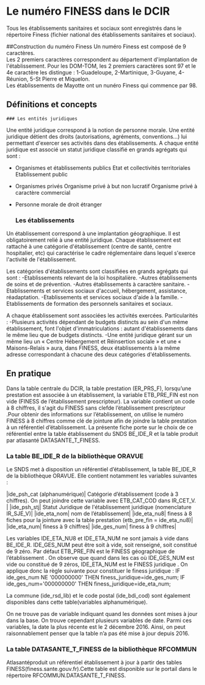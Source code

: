 # Le numéro FINESS dans le DCIR

Tous les établissements sanitaires et sociaux sont enregistrés dans le répertoire Finess (fichier national des établissements sanitaires et sociaux).

##Construction du numéro Finess
Un numéro Finess est composé de 9 caractères.  
Les 2 premiers caractères correspondent au département d'implantation de l'établissement.
Pour les DOM-TOM, les 2 premiers caractères sont 97 et le 4e caractère les distingue : 1-Guadeloupe, 2-Martinique, 3-Guyane, 4-Réunion, 5-St Pierre et Miquelon.  
Les établissements de Mayotte ont un nunéro Finess qui commence par 98.  

## Définitions et concepts 
	### Les entités juridiques
Une entité juridique correspond à la notion de personne morale. Une entité juridique détient des droits (autorisations, agréments, conventions…) 
lui permettant d'exercer ses activités dans des établissements. A chaque entité juridique est associé un statut juridique classifié en grands agrégats 
qui sont :

- Organismes et établissements publics
Etat et collectivités territoriales
Etablissement public
- Organismes privés
Organisme privé à but non lucratif
Organisme privé à caractère commercial
- Personne morale de droit étranger

	### Les établissements 
Un établissement correspond à une implantation géographique. Il est obligatoirement relié à une entité juridique. 
Chaque établissement est rattaché à une catégorie d'établissement (centre de santé, centre hospitalier, etc) 
qui caractérise le cadre réglementaire dans lequel s'exerce l'activité de l'établissement.

Les catégories d'établissements sont classifiées en grands agrégats qui sont :
-Etablissements relevant de la loi hospitalière.
-Autres établissements de soins et de prévention.
-Autres établissements à caractère sanitaire.
-Etablissements et services sociaux d'accueil, hébergement, assistance, réadaptation.
-Etablissements et services sociaux d'aide à la famille.
-Etablissements de formation des personnels sanitaires et sociaux.

A chaque établissement sont associées les activités exercées. 
Particularités :
-Plusieurs activités dépendant de budgets distincts au sein d'un même établissement, font l'objet d'immatriculations : 
autant d'établissements dans le même lieu que de budgets distincts.
-Une entité juridique gérant sur un même lieu un « Centre Hébergement et Réinsertion sociale » et une « Maisons-Relais » aura, dans FINESS, 
deux établissements à la même adresse correspondant à chacune des deux catégories d'établissements.


## En pratique

Dans la table centrale du DCIR, la table prestation (ER_PRS_F), lorsqu’une prestation est associée à un établissement, 
la variable ETB_PRE_FIN est non vide (FINESS de l’établissement prescripteur). La variable contient un code à 8 chiffres, 
il s'agit du FINESS sans clefde l’établissement prescripteur .Pour obtenir des informations sur l’établissement, 
on utilise le numéro FINESS à 8 chiffres comme clé de jointure afin de joindre la table prestation à un référentiel d’établissement. 
La présente fiche porte sur le choix de ce référentiel entre la table établissement du SNDS BE_IDE_R et la table produit par atlasanté DATASANTE_T_FINESS.

### La table BE_IDE_R de la bibliothèque ORAVUE

Le SNDS met à disposition un référentiel d’établissement, la table BE_IDE_R de la bibliothèque ORAVUE. Elle contient notamment les variables suivantes :

|ide_psh_cat (alphanumérique)|	Catégorie d’établissement (code à 3 chiffres). On peut joindre cette variable avec ETB_CAT_COD dans IR_CET_V. |
|ide_psh_stj|	Statut Juridique de l'établissement juridique (nomenclature IR_SJE_V)|
|ide_eta_nom|	nom de l’établissement|
|ide_eta_nu8|	finess à 8 fiches pour la jointure avec la table prestation (etb_pre_fin = ide_eta_nu8)|
|ide_eta_num|	finess à 9 chiffres|
|ide_ges_num|	finess à 9 chiffres|

Les variables IDE_ETA_NU8 et IDE_ETA_NUM ne sont jamais à vide dans BE_IDE_R. IDE_GES_NUM peut être soit à vide, soit renseigné, soit constitué de 9 zéro. Par défaut ETB_PRE_FIN est le FINESS géographique de l’établissement . On observe que quand dans les cas où IDE_GES_NUM est vide ou constitué de 9 zéros, IDE_ETA_NUM est le FINESS juridique . 
On applique donc la règle suivante pour constituer le finess juridique :
IF ide_ges_num NE '000000000' THEN finess_juridique=ide_ges_num;
IF ide_ges_num='000000000' THEN finess_juridique=ide_eta_num;

La commune (ide_rsd_lib) et le code postal (ide_bdi_cod) sont également disponibles dans cette table(variables alphanumérique). 

On ne trouve pas de variable indiquant quand les données sont mises à jour dans la base. 
On trouve cependant plusieurs variables de date. Parmi ces variables, la date la plus récente est le 2 décembre 2016. Ainsi, on peut raisonnablement penser que la table n’a pas été mise à jour depuis 2016. 

### La table DATASANTE_T_FINESS de la bibliothèque RFCOMMUN
Atlasantéproduit un référentiel établissement à jour à partir des tables FINESS(finess.sante.gouv.fr).Cette table est disponible sur le portail dans le répertoire RFCOMMUN.DATASANTE_T_FINESS.


